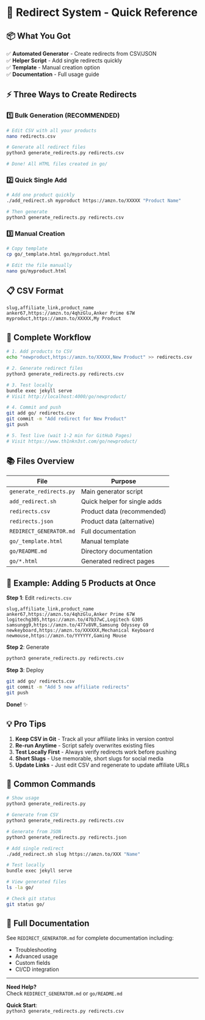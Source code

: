 # 🎯 Redirect System - Quick Reference

## 📦 What You Got

✅ **Automated Generator** - Create redirects from CSV/JSON  
✅ **Helper Script** - Add single redirects quickly  
✅ **Template** - Manual creation option  
✅ **Documentation** - Full usage guide  

## ⚡ Three Ways to Create Redirects

### 1️⃣ Bulk Generation (RECOMMENDED)

```bash
# Edit CSV with all your products
nano redirects.csv

# Generate all redirect files
python3 generate_redirects.py redirects.csv

# Done! All HTML files created in go/
```

### 2️⃣ Quick Single Add

```bash
# Add one product quickly
./add_redirect.sh myproduct https://amzn.to/XXXXX "Product Name"

# Then generate
python3 generate_redirects.py redirects.csv
```

### 3️⃣ Manual Creation

```bash
# Copy template
cp go/_template.html go/myproduct.html

# Edit the file manually
nano go/myproduct.html
```

## 📋 CSV Format

```csv
slug,affiliate_link,product_name
anker67,https://amzn.to/4qhzGlu,Anker Prime 67W
myproduct,https://amzn.to/XXXXX,My Product
```

## 🔄 Complete Workflow

```bash
# 1. Add products to CSV
echo "newproduct,https://amzn.to/XXXXX,New Product" >> redirects.csv

# 2. Generate redirect files
python3 generate_redirects.py redirects.csv

# 3. Test locally
bundle exec jekyll serve
# Visit http://localhost:4000/go/newproduct/

# 4. Commit and push
git add go/ redirects.csv
git commit -m "Add redirect for New Product"
git push

# 5. Test live (wait 1-2 min for GitHub Pages)
# Visit https://www.th1nkn3st.com/go/newproduct/
```

## 📚 Files Overview

| File | Purpose |
|------|---------|
| `generate_redirects.py` | Main generator script |
| `add_redirect.sh` | Quick helper for single adds |
| `redirects.csv` | Product data (recommended) |
| `redirects.json` | Product data (alternative) |
| `REDIRECT_GENERATOR.md` | Full documentation |
| `go/_template.html` | Manual template |
| `go/README.md` | Directory documentation |
| `go/*.html` | Generated redirect pages |

## 🎨 Example: Adding 5 Products at Once

**Step 1**: Edit `redirects.csv`
```csv
slug,affiliate_link,product_name
anker67,https://amzn.to/4qhzGlu,Anker Prime 67W
logitechg305,https://amzn.to/47b37wC,Logitech G305
samsungg9,https://amzn.to/477v8VR,Samsung Odyssey G9
newkeyboard,https://amzn.to/XXXXXX,Mechanical Keyboard
newmouse,https://amzn.to/YYYYYY,Gaming Mouse
```

**Step 2**: Generate
```bash
python3 generate_redirects.py redirects.csv
```

**Step 3**: Deploy
```bash
git add go/ redirects.csv
git commit -m "Add 5 new affiliate redirects"
git push
```

**Done!** ✨

## 💡 Pro Tips

1. **Keep CSV in Git** - Track all your affiliate links in version control
2. **Re-run Anytime** - Script safely overwrites existing files
3. **Test Locally First** - Always verify redirects work before pushing
4. **Short Slugs** - Use memorable, short slugs for social media
5. **Update Links** - Just edit CSV and regenerate to update affiliate URLs

## 🔧 Common Commands

```bash
# Show usage
python3 generate_redirects.py

# Generate from CSV
python3 generate_redirects.py redirects.csv

# Generate from JSON
python3 generate_redirects.py redirects.json

# Add single redirect
./add_redirect.sh slug https://amzn.to/XXX "Name"

# Test locally
bundle exec jekyll serve

# View generated files
ls -la go/

# Check git status
git status go/
```

## 📖 Full Documentation

See `REDIRECT_GENERATOR.md` for complete documentation including:
- Troubleshooting
- Advanced usage
- Custom fields
- CI/CD integration

---

**Need Help?**  
Check `REDIRECT_GENERATOR.md` or `go/README.md`

**Quick Start**:  
`python3 generate_redirects.py redirects.csv`
